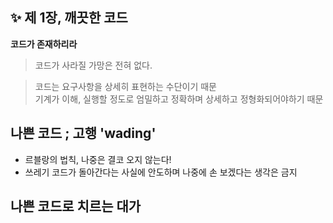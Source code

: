 ✨ 제 1장, 깨끗한 코드
----------------------

__코드가 존재하리라__
> 코드가 사라질 가망은 전혀 없다. 

 
> 코드는 요구사항을 상세히 표현하는 수단이기 때문 <br>
> 기계가 이해, 실행할 정도로 엄밀하고 정확하며 상세하고 정형화되어야하기 때문 <br>

## 나쁜 코드 ; 고행 'wading'
  - 르블랑의 법칙, 나중은 결코 오지 않는다! <br>
  - 쓰레기 코드가 돌아간다는 사실에 안도하며 나중에 손 보겠다는 생각은 금지 <br>

## 나쁜 코드로 치르는 대가

